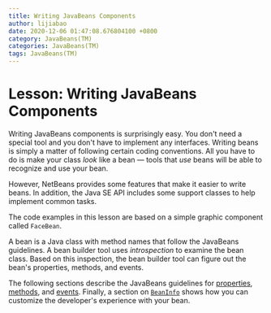 ```yaml
---
title: Writing JavaBeans Components
author: lijiabao
date: 2020-12-06 01:47:08.676804100 +0800
category: JavaBeans(TM)
categories: JavaBeans(TM)
tags: JavaBeans(TM)
---
```


# Lesson: Writing JavaBeans Components

Writing JavaBeans components is surprisingly easy. You don't need a special tool and you don't have to implement any interfaces. Writing beans is simply a matter of following certain coding conventions. All you have to do is make your class *look* like a bean &#8212; tools that *use* beans will be able to recognize and use your bean.

However, NetBeans provides some features that make it easier to write beans. In addition, the Java SE API includes some support classes to help implement common tasks.

The code examples in this lesson are based on a simple graphic component called `FaceBean`.

A bean is a Java class with method names that follow the JavaBeans guidelines. A bean builder tool uses *introspection* to examine the bean class. Based on this inspection, the bean builder tool can figure out the bean's properties, methods, and events.

The following sections describe the JavaBeans guidelines for [properties](properties.html), [methods](methods.html), and [events](events.html). Finally, a section on
[`BeanInfo`](beaninfo.html) shows how you can customize the developer's experience with your bean.
